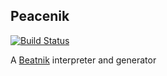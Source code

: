Peacenik
--------
[![Build Status](https://travis-ci.org/palfrey/peacenik.svg?branch=master)](https://travis-ci.org/palfrey/peacenik)

A [Beatnik](https://esolangs.org/wiki/Beatnik) interpreter and generator